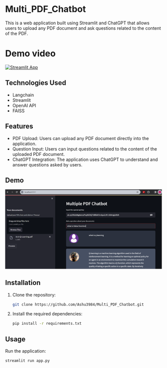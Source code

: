 # Multi_PDF_Chatbot

This is a web application built using Streamlit and ChatGPT that allows users to upload any PDF document and ask questions related to the content of the PDF.

# Demo video

[![Streamlit App](https://static.streamlit.io/badges/streamlit_badge_black_white.svg)](https://multipdfchatbot-ashu.streamlit.app/)

## Technologies Used

- Langchain
- Streamlit
- OpenAI API
- FAISS

## Features
- PDF Upload: Users can upload any PDF document directly into the application.
- Question Input: Users can input questions related to the content of the uploaded PDF document.
- ChatGPT Integration: The application uses ChatGPT to understand and answer questions asked by users.

## Demo 
![alt text](https://github.com/Ashu3984/Multi_PDF_Chatbot/blob/main/Screenshot%202024-02-27%20224124.png)

## Installation

1. Clone the repository:

   ```bash
   git clone https://github.com/Ashu3984/Multi_PDF_Chatbot.git
   ```

2. Install the required dependencies:

   ```bash
   pip install -r requirements.txt
   ```

## Usage

Run the application:

   ```bash
   streamlit run app.py
   ```
